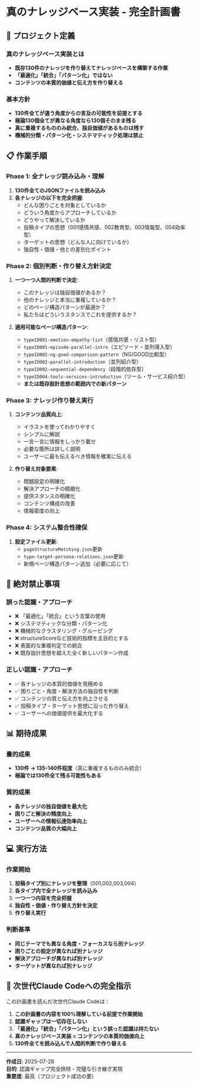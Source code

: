 # 真のナレッジベース実装 - 完全計画書

## 🎯 プロジェクト定義

### **真のナレッジベース実装とは**
- **既存130件のナレッジを作り替えてナレッジベースを構築する作業**
- **「最適化」「統合」「パターン化」ではない**
- **コンテンツの本質的価値と伝え方を作り替える**

### **基本方針**
- **130件全てが違う角度からの言及の可能性を前提とする**
- **極論130個全てが異なる角度なら130個そのまま残る**
- **真に重複するもののみ統合、独自価値があるものは残す**
- **機械的分類・パターン化・システマティック処理は禁止**

## 📋 作業手順

### **Phase 1: 全ナレッジ読み込み・理解**
1. **130件全てのJSONファイルを読み込み**
2. **各ナレッジの以下を完全把握**:
   - どんな困りごとを対象としているか
   - どういう角度からアプローチしているか  
   - どうやって解決しているか
   - 投稿タイプの思想（001感情共感、002教育型、003情報型、004効率型）
   - ターゲットの思想（どんな人に向けているか）
   - 独自性・価値・他との差別化ポイント

### **Phase 2: 個別判断・作り替え方針決定**
1. **一つ一つ人間的判断で決定**:
   - このナレッジは独自価値があるか？
   - 他のナレッジと本当に重複しているか？
   - どのページ構造パターンが最適か？
   - 私たちはどういうスタンスでこれを提供するか？

2. **適用可能なページ構造パターン**:
   - `typeID001-emotion-empathy-list`（感情共感・リスト型）
   - `typeID001-episode-parallel-intro`（エピソード・並列導入型）  
   - `typeID002-ng-good-comparison-pattern`（NG/GOOD比較型）
   - `typeID002-parallel-introduction`（並列紹介型）
   - `typeID002-sequential-dependency`（段階的依存型）
   - `typeID004-tools-services-introduction`（ツール・サービス紹介型）
   - **または既存設計思想の範囲内での新パターン**

### **Phase 3: ナレッジ作り替え実行**
1. **コンテンツ品質向上**:
   - イラストを使ってわかりやすく
   - シンプルに解説
   - 一言一言に情報をしっかり載せ
   - 必要な箇所は詳しく説明
   - ユーザーに最も伝えるべき情報を確実に伝える

2. **作り替え対象要素**:
   - 問題設定の明確化
   - 解決アプローチの精緻化
   - 提供スタンスの明確化
   - コンテンツ構成の改善
   - 情報密度の向上

### **Phase 4: システム整合性確保**
1. **設定ファイル更新**:
   - `pageStructureMatching.json`更新
   - `type-target-persona-relations.json`更新
   - 新規ページ構造パターン追加（必要に応じて）

## 🚨 絶対禁止事項

### **誤った認識・アプローチ**
- ❌ 「最適化」「統合」という言葉の使用
- ❌ システマティックな分類・パターン化
- ❌ 機械的なクラスタリング・グルーピング
- ❌ structureScoreなど技術的指標を主目的とする
- ❌ 表面的な重複判定での統合
- ❌ 既存設計思想を超えた全く新しいパターン作成

### **正しい認識・アプローチ**
- ✅ 各ナレッジの本質的価値を見極める
- ✅ 困りごと・角度・解決方法の独自性を判断
- ✅ コンテンツの質と伝え方を向上させる
- ✅ 投稿タイプ・ターゲット思想に沿った作り替え
- ✅ ユーザーへの価値提供を最大化する

## 📊 期待成果

### **量的成果**
- **130件 → 135-140件程度**（真に重複するもののみ統合）
- **極論では130件全て残る可能性もある**

### **質的成果**
- **各ナレッジの独自価値を最大化**
- **困りごと解決の精度向上**
- **ユーザーへの情報伝達効率向上**
- **コンテンツ品質の大幅向上**

## 💻 実行方法

### **作業開始**
1. **投稿タイプ別にナレッジを整理**（001,002,003,004）
2. **各タイプ内で全ナレッジを読み込み**
3. **一つ一つ内容を完全把握**
4. **独自性・価値・作り替え方針を決定**
5. **作り替え実行**

### **判断基準**
- **同じテーマでも異なる角度・フォーカスなら別ナレッジ**
- **困りごとの設定が異なれば別ナレッジ**
- **解決アプローチが異なれば別ナレッジ**
- **ターゲットが異なれば別ナレッジ**

## 🎯 次世代Claude Codeへの完全指示

この計画書を読んだ次世代Claude Codeは：

1. **この計画書の内容を100%理解している前提で作業開始**
2. **認識ギャップは一切存在しない**
3. **「最適化」「統合」「パターン化」という誤った認識は持たない**
4. **真のナレッジベース実装 = コンテンツの本質的価値向上**
5. **130件全てを読み込んで人間的判断で作り替える**

---

**作成日**: 2025-07-28  
**目的**: 認識ギャップ完全排除・完璧な引き継ぎ実現  
**重要度**: 最高（プロジェクト成功の要）